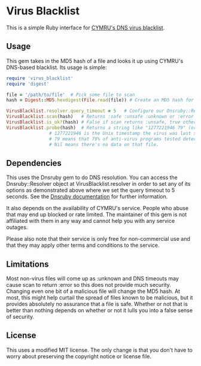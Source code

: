 Virus Blacklist
===============

This is a simple Ruby interface for [CYMRU's DNS virus blacklist](http://www.team-cymru.org/Services/MHR/).

Usage
-----

This gem takes in the MD5 hash of a file and looks it up using CYMRU's DNS-based
blacklist.  Its usage is simple:

```ruby
require 'virus_blacklist' 
require 'digest'  

file = '/path/to/file'	# Pick some file to scan  
hash = Digest::MD5.hexdigest(File.read(file)) # Create an MD5 hash for it  

VirusBlacklist.resolver.query_timeout = 5   # Configure our Dnsruby::Resolver 
VirusBlacklist.scan(hash)   # Returns :safe :unsafe :unknown or :error  
VirusBlacklist.is_ok?(hash) # False if scan returns :unsafe, true otherwise  
VirusBlacklist.probe(hash)  # Returns a string like "1277221946 79" (or nil) 
			    # 1277221946 is the Unix timestamp the virus was last seen
			    # 79 means that 79% of anti-virus programs tested detected it
			    # Nil means there's no data on that file.
```

Dependencies
------------

This uses the Dnsruby gem to do DNS resolution.  You can access the
Dnsruby::Resolver object at VirusBlacklist.resolver in order to set any of its
options as demonstrated above where we set the query timeout to 5 seconds.  See
the [Dnsruby documentation](http://dnsruby.rubyforge.org/) for further information.

It also depends on the availability of CYMRU's service.  People who abuse that may
end up blocked or rate limited.  The maintainer of this gem is not affiliated
with them in any way and cannot help you with any service outages.

Please also note that their service is only free for non-commercial use and that
they may apply other terms and conditions to the service.

Limitations
-----------

Most non-virus files will come up as :unknown and DNS timeouts may cause scan to
return :error so this does not provide much security.  Changing even one bit of a
malicious file will change the MD5 hash.  At most, this might help curtail the
spread of files known to be malicious, but it provides absolutely no assurance
that a file is safe.  Whether or not that is better than nothing depends on
whether or not it lulls you into a false sense of security.

License
-------

This uses a modified MIT license.  The only change is that you don't have to
worry about preserving the copyright notice or license file.

